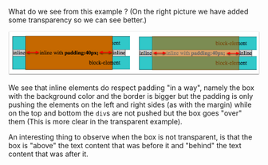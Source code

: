 What do we see from this example ?
(On the right picture we have added some transparency so we can see better.)

![](.guides/img/inline-padding.png)

We see that inline elements do respect padding "in a way", namely the box with the background color and the border is bigger but the padding is only pushing the elements on the left and right sides (as with the margin) while on the top and bottom the `div`s are not pushed but the box goes "over" them (This is more clear in the transparent example). 

An interesting thing to observe when the box is not transparent, is that the box is "above" the text content that was before it and "behind" the text content that was after it.

